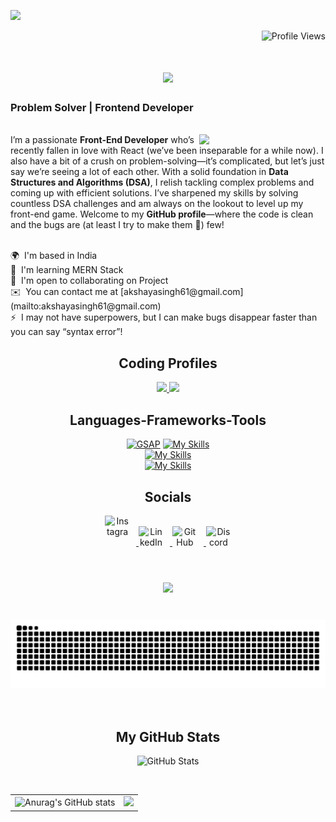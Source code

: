 ![](https://user-images.githubusercontent.com/59575502/127335491-fdba1874-e943-4d3c-ab8c-678ffe22f8b8.png)

<p align="right">
  <img src="https://komarev.com/ghpvc/?username=akshaya-cp&color=brightgreen" alt="Profile Views" />
</p>

<h1 align="center">
  <img src="https://readme-typing-svg.herokuapp.com/?font=Righteous&size=35&center=true&vCenter=true&width=500&height=70&duration=4000&lines=Hi+There!+👋;+I'm+Akshaya+Singh!;" />
</h1>


  <h3 align="left"> Problem Solver | Frontend Developer </h3>
  <br>
  <img width="40%" align="right"   src="https://github.com/SauravMukherjee44/SauravMukherjee44/blob/03193437b82d681c9caa24657c4ebec746dc628f/workbench.svg" >
  I’m a passionate <b>Front-End Developer</b> who’s recently fallen in love with React (we’ve been inseparable for a while now). I also have a bit of a crush on problem-solving—it’s complicated, but let’s just say we’re seeing a lot of each other. With a solid foundation in <b>Data Structures and Algorithms (DSA)</b>, I relish tackling complex problems and coming up with efficient solutions. I’ve sharpened my skills by solving countless DSA challenges and am always on the lookout to level up my front-end game. Welcome to my <b>GitHub profile</b>—where the code is clean and the bugs are (at least I try to make them 🙂) few!

<br/>
<br/>

<p>
  🌍  I'm based in India  
  <br>
  🧠  I'm learning MERN Stack 
  <br>
  🤝  I'm open to collaborating on Project
  <br>
  ✉️  You can contact me at [akshayasingh61@gmail.com](mailto:akshayasingh61@gmail.com)
  <br>
  ⚡  I may not have superpowers, but I can make bugs disappear faster than you can say “syntax error”!
</p>

<h2 align="center">Coding Profiles</h2> 

<p align="center">
  <a href="https://codeforces.com/profile/ramen_tasty">
    <img src="https://img.shields.io/badge/Codeforces-445f9d?style=for-the-badge&logo=Codeforces&logoColor=white" />
  </a>
  <a href="https://leetcode.com/u/akshaya_singh/">
    <img src="https://img.shields.io/badge/-LeetCode-FFA116?style=for-the-badge&logo=LeetCode&logoColor=black" />
  </a>
</p>

<h2 align="center">Languages-Frameworks-Tools</h2> 

<p align="center">
  <a href="https://greensock.com/gsap/" title="GSAP"><img src="https://github.com/get-icon/geticon/raw/master/icons/gsap.svg" alt="GSAP" width="50px" height="50px"></a>
  <a href="https://skillicons.dev">
    <img src="https://skillicons.dev/icons?i=c,cpp,java,py,php,html,css,sass,tailwind,js,react,nodejs,expressjs,spring,gsap&theme=light" alt="My Skills" />
  </a>
  <br/>
  <a href="https://skillicons.dev">
    <img src="https://skillicons.dev/icons?i=vscode,pycharm,sublime,eclipse&theme=light" alt="My Skills" />
  </a>
  <br/>
  <a href="https://skillicons.dev">
    <img src="https://skillicons.dev/icons?i=mysql,postgres,tensorflow,git&theme=light" alt="My Skills" />
  </a>
</p>

<h2 align="center">Socials</h2> 

<p align="center">
  
  <a href="https://instagram.com/_akshaya.pratap_" target="_blank">
    <img src="https://skillicons.dev/icons?i=instagram&theme=light" alt="Instagram" style="width: 40px; height: 40px; display: inline-block; margin-right: 10px;" />
  </a>
  
  <a href="https://www.linkedin.com/in/akshaya-singh-b65864229/" target="_blank">
    <img src="https://skillicons.dev/icons?i=linkedin&theme=light" alt="LinkedIn" style="width: 40px; height: 40px; display: inline-block; margin-right: 10px;" />
  </a>
  <a href="https://www.github.com/akshaya-cp" target="_blank">
    <img src="https://skillicons.dev/icons?i=github&theme=light" alt="GitHub" style="width: 40px; height: 40px; display: inline-block; margin-right: 10px;" />
  </a>
  <a href="https://discord.com/users/AK_singh" target="_blank">
    <img src="https://skillicons.dev/icons?i=discord&theme=light" alt="Discord" style="width: 40px; height: 40px; display: inline-block;" />
  </a>
</p>

<h1 align="center">
  <img src="https://readme-typing-svg.herokuapp.com/?font=Righteous&size=35&center=true&vCenter=true&width=500&height=70&duration=4000&lines=Let's+Get+Connected;" />
</h1>

<div align="center">
  <br>
  <img alt="snake eating my contributions" src="https://raw.githubusercontent.com/akshaya-cp/akshaya-cp/output/github-contribution-grid-snake.svg" />
  <br/><br/><br/>
</div>





<h2 align="center">My GitHub Stats</h2>

<p align="center">
  <img src="https://stats.dooboo.io/api/github-stats-advanced?login=akshaya-cp" alt="GitHub Stats" style="width: 700px; height: auto;" />
</p>
<br/>

<table>
  <tr>
    <td><img src="https://github-readme-stats.vercel.app/api?username=akshaya-cp&show_icons=true&theme=radical" alt="Anurag's GitHub stats" /></td>
    <td><img src="https://github-readme-streak-stats.herokuapp.com/?user=akshaya-cp&stroke=ffffff&background=1c1917&ring=0891b2&fire=0891b2&currStreakNum=ffffff&currStreakLabel=0891b2&sideNums=ffffff&sideLabels=ffffff&dates=ffffff&hide_border=true" /></td>
  </tr>
</table>



